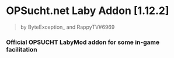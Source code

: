 # **OPSucht.net Laby Addon [1.12.2]**
> by ByteException_ and RappyTV#6969

### Official OPSUCHT LabyMod addon for some in-game facilitation